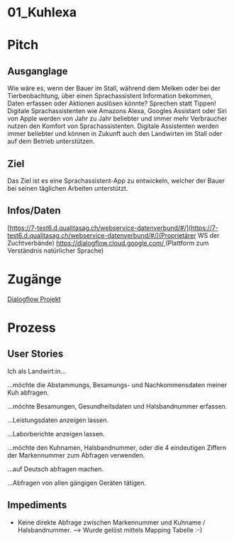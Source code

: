 # 01_Kuhlexa
# Pitch

## Ausganglage
Wie wäre es, wenn der Bauer im Stall, während dem Melken oder bei der Tierbeobachtung, über einen Sprachassistent Information bekommen, Daten erfassen oder Aktionen auslösen könnte? Sprechen statt Tippen! Digitale Sprachassistenten wie Amazons Alexa, Googles Assistant oder Siri von Apple werden von Jahr zu Jahr beliebter und immer mehr Verbraucher nutzen den Komfort von Sprachassistenten. Digitale Assistenten werden immer beliebter und können in Zukunft auch den Landwirten im Stall oder auf dem Betrieb unterstützen.

## Ziel
Das Ziel ist es eine Sprachassistent-App zu entwickeln, welcher der Bauer bei seinen täglichen Arbeiten unterstützt.

## Infos/Daten
[https://7-test6.d.qualitasag.ch/webservice-datenverbund/#/](https://7-test6.d.qualitasag.ch/webservice-datenverbund/#/)(Proprietärer WS der Zuchtverbände)
[https://dialogflow.cloud.google.com/ ](https://dialogflow.cloud.google.com/ )(Plattform zum Verständnis natürlicher Sprache)

# Zugänge
[Dialogflow Projekt](https://dialogflow.cloud.google.com/#/editAgent/kuhlexa-oxnr/)

# Prozess
## User Stories
Ich als Landwirt:in...

...möchte die Abstammungs, Besamungs- und Nachkommensdaten meiner Kuh abfragen.

...möchte Besamungen, Gesundheitsdaten und Halsbandnummer erfassen.

...Leistungsdaten anzeigen lassen.

...Laborberichte anzeigen lassen.

...möchte den Kuhnamen, Halsbandnummer, oder die 4 eindeutigen Ziffern der Markennummer zum Abfragen verwenden.

...auf Deutsch abfragen machen.

...Abfragen von allen gängigen Geräten tätigen.

## Impediments

* Keine direkte Abfrage zwischen Markennummer und Kuhname / Halsbandnummer.
--> Wurde gelöst mittels Mapping Tabelle :-)